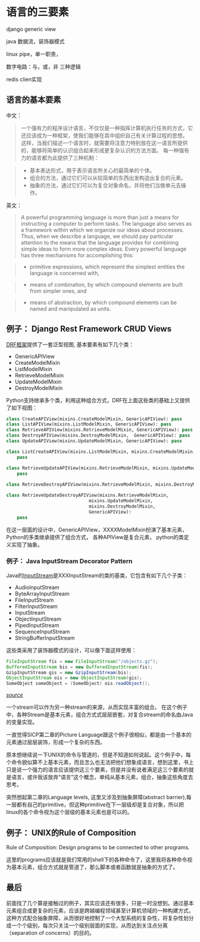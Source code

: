 # 语言的三要素

django generic view

java 数据流，装饰器模式

linux pipe，单一职责，

数字电路：与，或，非 三种逻辑

redis clien实现

## 语言的基本要素

中文：
> 一个强有力的程序设计语言，不仅仅是一种指挥计算机执行任务的方式，它还应该成为一种框架，使我们能够在其中组织自己有关计算过程的思想。 这样，当我们描述一个语言时，就需要将注意力特别放在这一语言所提供的，能够将简单的认识组合起来形成更复杂认识的方法方面。 每一种强有力的语言都为此提供了三种机制：

> * 基本表达形式，用于表示语言所关心的最简单的个体。
> * 组合的方法，通过它们可以从较简单的东西出发构造出复合的元素。
> * 抽象的方法，通过它们可以为复合对象命名，并将他们当做单元去操作。

英文：
> A powerful programming language is more than just a means for instructing a computer to perform tasks. The language also serves as a framework within which we organize our ideas about processes. Thus, when we describe a language, we should pay particular attention to the means that the language provides for combining simple ideas to form more complex ideas. Every powerful language has three mechanisms for accomplishing this:

> * primitive expressions, which represent the simplest entities the language is concerned with,

> * means of combination, by which compound elements are built from simpler ones, and

> * means of abstraction, by which compound elements can be named and manipulated as units.

## 例子： Django Rest Framework CRUD Views

[DRF框架][1]提供了一套泛型视图, 基本要素有如下几个类：

 - GenericAPIView
 - CreateModelMixin
 - ListModelMixin
 - RetrieveModelMixin
 - UpdateModelMixin
 - DestroyModelMixin
    
Python支持继承多个类，利用这种组合方式，DRF在上面这些类的基础上又提供了如下视图：

```python
class CreateAPIView(mixins.CreateModelMixin, GenericAPIView): pass
class ListAPIView(mixins.ListModelMixin, GenericAPIView): pass
class RetrieveAPIView(mixins.RetrieveModelMixin, GenericAPIView): pass
class DestroyAPIView(mixins.DestroyModelMixin,  GenericAPIView): pass
class UpdateAPIView(mixins.UpdateModelMixin, GenericAPIView): pass

class ListCreateAPIView(mixins.ListModelMixin, mixins.CreateModelMixin, GenericAPIView): 
    pass

class RetrieveUpdateAPIView(mixins.RetrieveModelMixin, mixins.UpdateModelMixin, GenericAPIView): 
    pass
    
class RetrieveDestroyAPIView(mixins.RetrieveModelMixin, mixins.DestroyModelMixin, GenericAPIView):            pass

class RetrieveUpdateDestroyAPIView(mixins.RetrieveModelMixin,
                               mixins.UpdateModelMixin,
                               mixins.DestroyModelMixin,
                               GenericAPIView):
    pass
```

 在这一层面的设计中，GenericAPIView，XXXXModelMixin扮演了基本元素，Python的多类继承提供了组合方式， 各种APIView是复合元素， python的类定义实现了抽象。
 
  
### 例子： Java InputStream Decorator Pattern
  
  Java的[InputStream][2]是XXXInputStream的类的基类，它包含有如下几个子类：
  
 - AudioInputStream    
 - ByteArrayInputStream   
 - FileInputStream  
 - FilterInputStream   
 - InputStream   
 - ObjectInputStream 
 - PipedInputStream   
 - SequenceInputStream   
 - StringBufferInputStream

这些类采用了装饰器模式的设计，可以像下面这样使用：

```java
FileInputStream fis = new FileInputStream("/objects.gz");
BufferedInputStream bis = new BufferedInputStream(fis);
GzipInputStream gis = new GzipInputStream(bis);
ObjectInputStream ois = new ObjectInputStream(gis);
SomeObject someObject = (SomeObject) ois.readObject();
```
*[source][3]*

一个stream可以作为另一种stream的来源，从而实现丰富的组合。
在这个例子中，各种Stream是基本元素，组合方式式层层嵌套，对复合stream的命名由Java的变量实现。

一直觉得SICP第二章的Picture Language跟这个例子很相似，都是由一个基本的元素通过层层装饰，形成一个复杂的东西。

  [1]: http://www.django-rest-framework.org/
  [2]: https://docs.oracle.com/javase/7/docs/api/java/io/InputStream.html
  [3]: http://stackoverflow.com/questions/6366385/decorator-pattern-for-io
  
  原本想继续说一下UNIX的命令与管道的，但是不知道如何说起。这个例子中，每个命令貌似算不上基本元素，而且怎么也无法把他们想象成语言，想到这里，书上只是说一个强力的语言应该提供这三个要素，但是并没有说者满足这三个要素的就是语言，或许我该放弃“语言”这个概念，单纯从基本元素，组合，抽象这些角度去思考。
  
突然想起第二章的Language levels, 这里又涉及到抽象屏障(abstract barrier),每一层都有自己的primitive，但这种primitive在下一层级却是复合对象，所以把linux的各个命令视为这个层级的基本元素也是可以的。

## 例子： UNIX的Rule of Composition

Rule of Composition: Design programs to be connected to other programs.

这里的programs应该就是我们常用的shell下的各种命令了，这里我将各种命令视为基本元素，组合方式就是管道了，那么脚本或者函数就是抽象的方式了。


## 最后

前面找了几个算是接触过的例子，其实应该还有很多，只是一时没想到。通过基本元素组合成更复杂的元素，应该是跨越编程领域甚至计算机领域的一种构建方式，这种方式配合抽象屏障，从而很好地控制了一个大型系统的复杂性，将复杂性划分成一个个级别，每次只关注一个级别层面的实现，从而达到关注点分离（separation of concerns）的目的。


